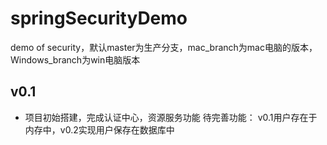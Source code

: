 # springSecurityDemo
demo of security，默认master为生产分支，mac_branch为mac电脑的版本，Windows_branch为win电脑版本

## v0.1
- 项目初始搭建，完成认证中心，资源服务功能
待完善功能：
v0.1用户存在于内存中，v0.2实现用户保存在数据库中
